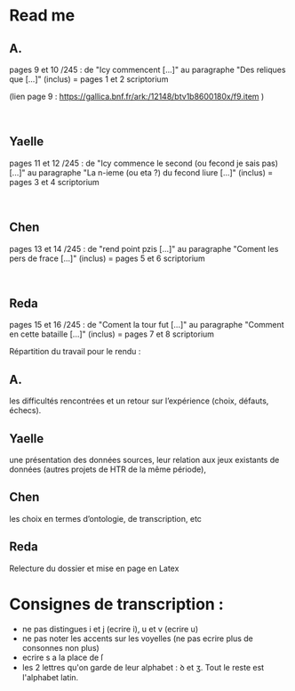 # Read me

## A.
pages 9 et 10 /245 : de "Icy commencent [...]" au paragraphe "Des reliques que [...]" (inclus)
= pages 1 et 2 scriptorium

(lien page 9 : https://gallica.bnf.fr/ark:/12148/btv1b8600180x/f9.item )

<br>

## Yaelle
pages 11 et 12 /245 : de "Icy commence le second (ou fecond je sais pas) [...]" au paragraphe "La n-ieme (ou eta ?) du fecond liure [...]" (inclus)
= pages 3 et 4 scriptorium

<br>

## Chen
pages 13 et 14 /245 : de "rend point pzis [...]" au paragraphe "Coment les pers de frace [...]" (inclus)
= pages 5 et 6 scriptorium

<br>

## Reda
pages 15 et 16 /245 : de "Coment la tour fut [...]" au paragraphe "Comment en cette bataille [...]" (inclus)
= pages 7 et 8 scriptorium



Répartition du travail pour le rendu : 

## A.

les difficultés rencontrées et un retour sur l’expérience (choix, défauts, échecs).

## Yaelle
une présentation des données sources,
leur relation aux jeux existants de données (autres projets de HTR de la même période),


## Chen
les choix en termes d’ontologie, de transcription, etc

## Reda

Relecture du dossier et mise en page en Latex 



# Consignes de transcription :
- ne pas distingues i et j (ecrire i), u et v (ecrire u)
- ne pas noter les accents sur les voyelles (ne pas ecrire plus de consonnes non plus)
- ecrire s a la place de ſ
- les 2 lettres qu'on garde de leur alphabet : ꝺ et ʒ. Tout le reste est l'alphabet latin.

